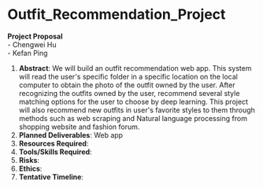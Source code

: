 # Outfit_Recommendation_Project

__Project Proposal__
<br> - Chengwei Hu <br> - Kefan Ping

1. __Abstract__: We will build an outfit recommendation web app. This system will read the user's specific folder in a specific location on the local computer to obtain the photo of the outfit owned by the user. After recognizing the outfits owned by the user, recommend several style matching options for the user to choose by deep learning. This project will also recommend new outfits in user's favorite styles to them through methods such as web scraping and Natural language processing from shopping website and fashion forum.
2. __Planned Deliverables__: Web app
3. __Resources Required__: 
4. __Tools/Skills Required__: 
5. __Risks__: 
6. __Ethics__: 
7. __Tentative Timeline__: 
